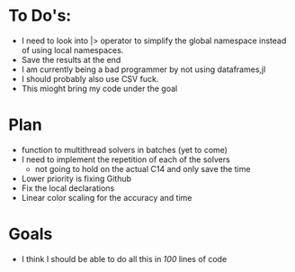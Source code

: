 # To Do's:
 - I need to look into |> operator to simplify the global namespace 
instead of using local namespaces.
- Save the results at the end
- I am currently being a bad programmer by not using dataframes,jl
- I should probably also use CSV fuck.
- This mioght bring my code under the goal

# Plan
 - function to multithread solvers in batches (yet to come)
 - I need to implement the repetition of each of the solvers
      - not going to hold on the actual C14 and only save the time
 - Lower priority is fixing Github 
 - Fix the local declarations
 - Linear color scaling for the accuracy and time  

# Goals
 - I think I should be able to do all this in _100_ lines of code



